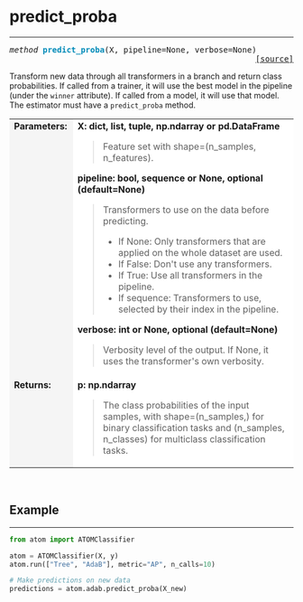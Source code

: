 # predict_proba
---------------

<pre><em>method</em> <strong style="color:#008AB8">predict_proba</strong>(X, pipeline=None, verbose=None) 
<div align="right"><a href="https://github.com/tvdboom/ATOM/blob/master/atom/basepredictor.py#L132">[source]</a></div></pre>
Transform new data through all transformers in a branch and return
class probabilities. If called from a trainer, it will use the best
model in the pipeline (under the `winner` attribute). If called from
a model, it will use that model. The estimator must have a
`predict_proba` method.
<table>
<tr>
<td width="15%" style="vertical-align:top; background:#F5F5F5;"><strong>Parameters:</strong></td>
<td width="75%" style="background:white;">
<strong>X: dict, list, tuple, np.ndarray or pd.DataFrame</strong>
<blockquote>
Feature set with shape=(n_samples, n_features).
</blockquote>
<strong>pipeline: bool, sequence or None, optional (default=None)</strong>
<blockquote>
Transformers to use on the data before predicting.
<ul>
<li>If None: Only transformers that are applied on the whole dataset are used.</li>
<li>If False: Don't use any transformers.</li>
<li>If True: Use all transformers in the pipeline.</li>
<li>If sequence: Transformers to use, selected by their index in the pipeline.</li>
</ul>
</blockquote>
<strong>verbose: int or None, optional (default=None)</strong>
<blockquote>
Verbosity level of the output. If None, it uses the transformer's own verbosity.
</blockquote>
</tr>
<tr>
<td width="15%" style="vertical-align:top; background:#F5F5F5;"><strong>Returns:</strong></td>
<td width="75%" style="background:white;">
<strong>p: np.ndarray</strong>
<blockquote>
The class probabilities of the input samples, with shape=(n_samples,) for binary
classification tasks and (n_samples, n_classes) for multiclass classification tasks.
</blockquote>
</td>
</tr>
</table>
<br />


## Example
----------

```python
from atom import ATOMClassifier

atom = ATOMClassifier(X, y)
atom.run(["Tree", "AdaB"], metric="AP", n_calls=10)

# Make predictions on new data
predictions = atom.adab.predict_proba(X_new)
```
